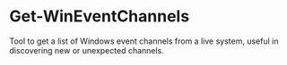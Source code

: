 # Get-WinEventChannels
Tool to get a list of Windows event channels from a live system, useful in discovering new or unexpected channels.
